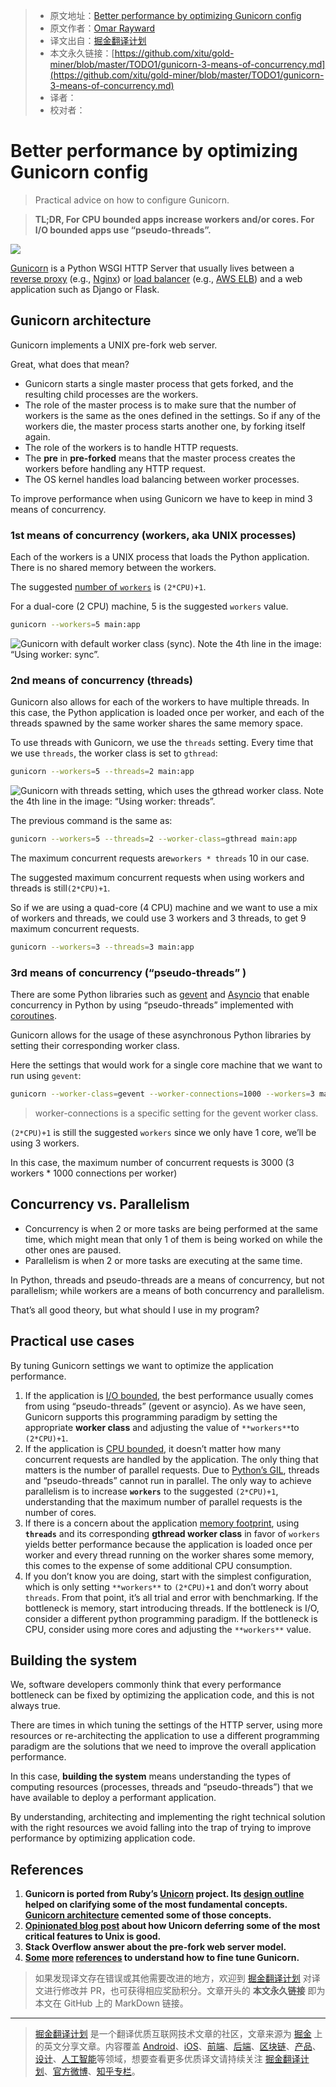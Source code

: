 > * 原文地址：[Better performance by optimizing Gunicorn config](https://medium.com/building-the-system/gunicorn-3-means-of-concurrency-efbb547674b7)
> * 原文作者：[Omar Rayward](https://medium.com/@orayward)
> * 译文出自：[掘金翻译计划](https://github.com/xitu/gold-miner)
> * 本文永久链接：[https://github.com/xitu/gold-miner/blob/master/TODO1/gunicorn-3-means-of-concurrency.md](https://github.com/xitu/gold-miner/blob/master/TODO1/gunicorn-3-means-of-concurrency.md)
> * 译者：
> * 校对者：

# Better performance by optimizing Gunicorn config

> Practical advice on how to configure Gunicorn.

> **TL;DR, For CPU bounded apps increase workers and/or cores. For I/O bounded apps use “pseudo-threads”.**

![](https://cdn-images-1.medium.com/max/3078/1*39XEUZgpoUUzahu7giTlAw.png)

[Gunicorn](http://gunicorn.org/) is a Python WSGI HTTP Server that usually lives between a [reverse proxy](https://en.wikipedia.org/wiki/Reverse_proxy) (e.g., [Nginx](https://docs.nginx.com/nginx/admin-guide/web-server/reverse-proxy/)) or [load balancer](https://f5.com/glossary/load-balancer) (e.g., [AWS ELB](https://aws.amazon.com/elasticloadbalancing/)) and a web application such as Django or Flask.

## Gunicorn architecture

Gunicorn implements a UNIX pre-fork web server.

Great, what does that mean?

* Gunicorn starts a single master process that gets forked, and the resulting child processes are the workers.
* The role of the master process is to make sure that the number of workers is the same as the ones defined in the settings. So if any of the workers die, the master process starts another one, by forking itself again.
* The role of the workers is to handle HTTP requests.
* The **pre** in **pre-forked** means that the master process creates the workers before handling any HTTP request.
* The OS kernel handles load balancing between worker processes.

To improve performance when using Gunicorn we have to keep in mind 3 means of concurrency.

### 1st means of concurrency (workers, aka UNIX processes)

Each of the workers is a UNIX process that loads the Python application. There is no shared memory between the workers.

The suggested [number of `workers`](http://docs.gunicorn.org/en/latest/design.html#how-many-workers) is `(2*CPU)+1`.

For a dual-core (2 CPU) machine, 5 is the suggested `workers` value.

```bash
gunicorn --workers=5 main:app
```

![Gunicorn with default worker class (sync). Note the 4th line in the image: “Using worker: sync”.](https://cdn-images-1.medium.com/max/2818/1*QbgEx24X6sZ204k5HOs3WA.png)

### 2nd means of concurrency (threads)

Gunicorn also allows for each of the workers to have multiple threads. In this case, the Python application is loaded once per worker, and each of the threads spawned by the same worker shares the same memory space.

To use threads with Gunicorn, we use the `threads` setting. Every time that we use `threads`, the worker class is set to `gthread`:

```bash
gunicorn --workers=5 --threads=2 main:app
```

![Gunicorn with threads setting, which uses the gthread worker class. Note the 4th line in the image: “Using worker: threads”.](https://cdn-images-1.medium.com/max/2786/1*hkpM7HoS_4PClLOVH9lCew.png)

The previous command is the same as:

```bash
gunicorn --workers=5 --threads=2 --worker-class=gthread main:app
```

The maximum concurrent requests are`workers * threads` 10 in our case.

The suggested maximum concurrent requests when using workers and threads is still`(2*CPU)+1`.

So if we are using a quad-core (4 CPU) machine and we want to use a mix of workers and threads, we could use 3 workers and 3 threads, to get 9 maximum concurrent requests.

```bash
gunicorn --workers=3 --threads=3 main:app
```

### 3rd means of concurrency (“pseudo-threads” )

There are some Python libraries such as [gevent](http://www.gevent.org/) and [Asyncio](https://docs.python.org/3/library/asyncio.html) that enable concurrency in Python by using “pseudo-threads” implemented with [coroutines](https://en.wikipedia.org/wiki/Coroutine).

Gunicorn allows for the usage of these asynchronous Python libraries by setting their corresponding worker class.

Here the settings that would work for a single core machine that we want to run using `gevent`:

```bash
gunicorn --worker-class=gevent --worker-connections=1000 --workers=3 main:app
```

> worker-connections is a specific setting for the gevent worker class.

`(2*CPU)+1` is still the suggested `workers` since we only have 1 core, we’ll be using 3 workers.

In this case, the maximum number of concurrent requests is 3000 (3 workers * 1000 connections per worker)

## Concurrency vs. Parallelism

* Concurrency is when 2 or more tasks are being performed at the same time, which might mean that only 1 of them is being worked on while the other ones are paused.
* Parallelism is when 2 or more tasks are executing at the same time.

In Python, threads and pseudo-threads are a means of concurrency, but not parallelism; while workers are a means of both concurrency and parallelism.

That’s all good theory, but what should I use in my program?

## Practical use cases

By tuning Gunicorn settings we want to optimize the application performance.

 1. If the application is [I/O bounded](https://en.wikipedia.org/wiki/I/O_bound), the best performance usually comes from using “pseudo-threads” (gevent or asyncio). As we have seen, Gunicorn supports this programming paradigm by setting the appropriate **worker class** and adjusting the value of `**workers**`to `(2*CPU)+1`.
 2. If the application is [CPU bounded](https://en.wikipedia.org/wiki/CPU-bound), it doesn’t matter how many concurrent requests are handled by the application. The only thing that matters is the number of parallel requests. Due to [Python’s GIL](https://wiki.python.org/moin/GlobalInterpreterLock), threads and “pseudo-threads” cannot run in parallel. The only way to achieve parallelism is to increase **`workers`** to the suggested `(2*CPU)+1`, understanding that the maximum number of parallel requests is the number of cores.
 3. If there is a concern about the application [memory footprint](https://en.wikipedia.org/wiki/Memory_footprint), using **`threads`** and its corresponding **gthread worker class** in favor of `workers` yields better performance because the application is loaded once per worker and every thread running on the worker shares some memory, this comes to the expense of some additional CPU consumption.
 4. If you don’t know you are doing, start with the simplest configuration, which is only setting `**workers**` to `(2*CPU)+1` and don’t worry about `threads`. From that point, it’s all trial and error with benchmarking. If the bottleneck is memory, start introducing threads. If the bottleneck is I/O, consider a different python programming paradigm. If the bottleneck is CPU, consider using more cores and adjusting the `**workers**` value.

## Building the system

We, software developers commonly think that every performance bottleneck can be fixed by optimizing the application code, and this is not always true.

There are times in which tuning the settings of the HTTP server, using more resources or re-architecting the application to use a different programming paradigm are the solutions that we need to improve the overall application performance.

In this case, **building the system** means understanding the types of computing resources (processes, threads and “pseudo-threads”) that we have available to deploy a performant application.

By understanding, architecting and implementing the right technical solution with the right resources we avoid falling into the trap of trying to improve performance by optimizing application code.

## References

 1. **Gunicorn is ported from Ruby’s [Unicorn](https://bogomips.org/unicorn/) project. Its [design outline](https://bogomips.org/unicorn/DESIGN.html) helped on clarifying some of the most fundamental concepts. [Gunicorn architecture](http://docs.gunicorn.org/en/latest/design.html) cemented some of those concepts.**
 2. **[Opinionated blog post](https://tomayko.com/blog/2009/unicorn-is-unix) about how Unicorn deferring some of the most critical features to Unix is good.**
 3. **Stack Overflow answer about the pre-fork web server model.**
 4. **[Some](https://github.com/benoitc/gunicorn/issues/1045) [more](https://stackoverflow.com/questions/38425620/gunicorn-workers-and-threads) [references](http://docs.gunicorn.org/en/stable/settings.html) to understand how to fine tune Gunicorn.**

> 如果发现译文存在错误或其他需要改进的地方，欢迎到 [掘金翻译计划](https://github.com/xitu/gold-miner) 对译文进行修改并 PR，也可获得相应奖励积分。文章开头的 **本文永久链接** 即为本文在 GitHub 上的 MarkDown 链接。

---

> [掘金翻译计划](https://github.com/xitu/gold-miner) 是一个翻译优质互联网技术文章的社区，文章来源为 [掘金](https://juejin.im) 上的英文分享文章。内容覆盖 [Android](https://github.com/xitu/gold-miner#android)、[iOS](https://github.com/xitu/gold-miner#ios)、[前端](https://github.com/xitu/gold-miner#前端)、[后端](https://github.com/xitu/gold-miner#后端)、[区块链](https://github.com/xitu/gold-miner#区块链)、[产品](https://github.com/xitu/gold-miner#产品)、[设计](https://github.com/xitu/gold-miner#设计)、[人工智能](https://github.com/xitu/gold-miner#人工智能)等领域，想要查看更多优质译文请持续关注 [掘金翻译计划](https://github.com/xitu/gold-miner)、[官方微博](http://weibo.com/juejinfanyi)、[知乎专栏](https://zhuanlan.zhihu.com/juejinfanyi)。
